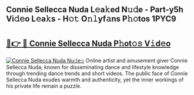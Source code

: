 ## Connie Sellecca Nuda L𝚎a𝚔ed N𝚞𝚍e - Part-y5h Vi𝚍𝚎o L𝚎a𝚔s - H𝚘𝚝 O𝚗𝚕yf𝚊ns P𝚑𝚘tos 1PYC9

# <h2><a href="http://kf01per.oniu.top/?m=Connie+Sellecca+Nuda">🔗👉 🔴 Connie Sellecca Nuda P𝚑ot𝚘𝚜 V𝚒d𝚎o</a></h2>

[![Connie Sellecca Nuda Nu𝚍e𝚜](https://i.imgur.com/0qMVB7G.gif)](http://kf01per.oniu.top/?m=Connie+Sellecca+Nuda)
Online artist and amusement giver Connie Sellecca Nuda, known for disseminating dance and lifestyle knowledge through trending dance trends and short videos. The public face of Connie Sellecca Nuda exudes warmth and authenticity, yet the inner workings of his private life remain a puzzle.  
